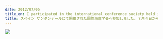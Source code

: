 ```yaml
---
date: 2012/07/05
title_en: I participated in the international conference society held in Santander.
title: スペイン サンタンデールにて開催された国際海岸学会へ参加しました。７月４日から１１日
---
```


![](/uploads/spain.jpg)
